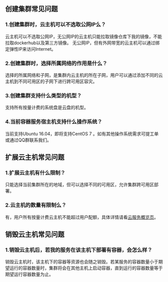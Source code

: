 ## 创建集群常见问题
### 1.创建集群时，云主机可以不选取公网IP么？

云主机可以不选取公网IP，无公网IP的云主机只能拉取镜像仓库下我的镜像，不能拉取dockerhub以及第三方镜像。
无公网IP，但有外网带宽的云主机可以通过绑定弹性IP来访问Internet。

### 2.创建集群时，选择所属网络的作用是什么？
选择的所属网络和子网，是集群内云主机的所在子网，用户可以通过添加不同的云主机到不同可用区的子网下进行跨可用区容灾。

### 3.创建集群支持什么类型的机型？
支持所有按量计费的系统盘是云盘的机型。

### 4.当前容器服务宿主机支持什么操作系统？
当前支持Ubuntu 16.04，即将支持CentOS 7 。如有其他操作系统需求可提工单或通过QQ群联系我们。

## 扩展云主机常见问题
### 1.扩展云主机有什么限制？
只能选择当前集群所在的地域，但可以选择不同的可用区，允许集群跨可用区部署。

### 2.云主机的数量有限制么？
有，用户所有按量计费云主机不能超过用户配额，具体详情请看[云服务概览页](http://console.tce.fsphere.cn/cvm/overview)。

## 销毁云主机常见问题
### 1.销毁云主机后，若我的服务在该主机下部署有容器，会怎么样？
销毁云主机时，该主机下的容器等资源也会随之销毁。若某服务的容器数量小于期望运行的容器数量时，集群将会在其他主机上启动容器，直到运行的容器数量等于期望运行容器数量为止。
